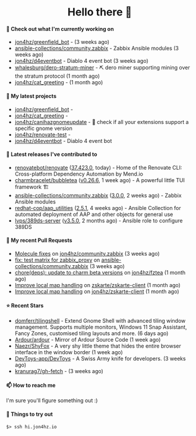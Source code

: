 <h1 align=center>Hello there 👋</h1>

#### 👷 Check out what I'm currently working on

- [jon4hz/greenfield_bot](https://github.com/jon4hz/greenfield_bot) -  (3 weeks ago)
- [ansible-collections/community.zabbix](https://github.com/ansible-collections/community.zabbix) - Zabbix Ansible modules (3 weeks ago)
- [jon4hz/d4eventbot](https://github.com/jon4hz/d4eventbot) - Diablo 4 event bot (3 weeks ago)
- [whalesburg/dero-stratum-miner](https://github.com/whalesburg/dero-stratum-miner) - ⛏ dero miner supporting mining over the stratum protocol (1 month ago)
- [jon4hz/cat_greeting](https://github.com/jon4hz/cat_greeting) -  (1 month ago)

#### 🌱 My latest projects

- [jon4hz/greenfield_bot](https://github.com/jon4hz/greenfield_bot) - 
- [jon4hz/cat_greeting](https://github.com/jon4hz/cat_greeting) - 
- [jon4hz/canihazgnomeupdate](https://github.com/jon4hz/canihazgnomeupdate) - 🧙 check if all your extensions support a specific gnome version
- [jon4hz/renovate-test](https://github.com/jon4hz/renovate-test) - 
- [jon4hz/d4eventbot](https://github.com/jon4hz/d4eventbot) - Diablo 4 event bot

#### 🔭 Latest releases I've contributed to

- [renovatebot/renovate](https://github.com/renovatebot/renovate) ([37.423.0](https://github.com/renovatebot/renovate/releases/tag/37.423.0), today) - Home of the Renovate CLI: Cross-platform Dependency Automation by Mend.io
- [charmbracelet/bubbletea](https://github.com/charmbracelet/bubbletea) ([v0.26.6](https://github.com/charmbracelet/bubbletea/releases/tag/v0.26.6), 1 week ago) - A powerful little TUI framework 🏗
- [ansible-collections/community.zabbix](https://github.com/ansible-collections/community.zabbix) ([3.0.0](https://github.com/ansible-collections/community.zabbix/releases/tag/3.0.0), 2 weeks ago) - Zabbix Ansible modules
- [redhat-cop/aap_utilities](https://github.com/redhat-cop/aap_utilities) ([2.5.1](https://github.com/redhat-cop/aap_utilities/releases/tag/2.5.1), 4 weeks ago) - Ansible Collection for automated deployment of AAP and other objects for general use
- [lvps/389ds-server](https://github.com/lvps/389ds-server) ([v3.5.0](https://github.com/lvps/389ds-server/releases/tag/v3.5.0), 2 months ago) - Ansible role to configure 389DS

#### 🔨 My recent Pull Requests

- [Molecule fixes](https://github.com/jon4hz/community.zabbix/pull/1) on [jon4hz/community.zabbix](https://github.com/jon4hz/community.zabbix) (3 weeks ago)
- [fix: test matrix for zabbix_proxy](https://github.com/ansible-collections/community.zabbix/pull/1281) on [ansible-collections/community.zabbix](https://github.com/ansible-collections/community.zabbix) (3 weeks ago)
- [chore(deps): update to charm beta versions](https://github.com/jon4hz/fztea/pull/50) on [jon4hz/fztea](https://github.com/jon4hz/fztea) (1 month ago)
- [Improve local map handling](https://github.com/zskarte/zskarte-client/pull/422) on [zskarte/zskarte-client](https://github.com/zskarte/zskarte-client) (1 month ago)
- [Improve local map handling](https://github.com/jon4hz/zskarte-client/pull/3) on [jon4hz/zskarte-client](https://github.com/jon4hz/zskarte-client) (1 month ago)

#### ⭐ Recent Stars

- [domferr/tilingshell](https://github.com/domferr/tilingshell) - Extend Gnome Shell with advanced tiling window management. Supports multiple monitors, Windows 11 Snap Assistant, Fancy Zones, customised tiling layouts and more. (6 days ago)
- [Ardour/ardour](https://github.com/Ardour/ardour) - Mirror of Ardour Source Code (1 week ago)
- [Naezr/ShyFox](https://github.com/Naezr/ShyFox) - A very shy little theme that hides the entire browser interface in the window border (1 week ago)
- [DevToys-app/DevToys](https://github.com/DevToys-app/DevToys) - A Swiss Army knife for developers. (3 weeks ago)
- [kranurag7/gh-fetch](https://github.com/kranurag7/gh-fetch) -  (3 weeks ago)

#### 📫 How to reach me
I'm sure you'll figure something out :)

#### 👀 Things to try out
```
$> ssh hi.jon4hz.io
```